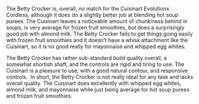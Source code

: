 The Betty Crocker is, overall, no match for the Cuisinart Evolutionx Cordless, although it does do a slightly better job at blending hot soup purees. The Cuisinart leaves a noticeable amount of chunkiness behind in soups, is very average for frozen fruit smoothies, but does a surprisingly good job with almond milk. The Betty Crocker fails to get things going easily with frozen fruit smoothies and it doesn’t have a whisk attachment like the Cuisinart, so it is no good really for mayonnaise and whipped egg whites.

The Betty Crocker has rather sub-standard build quality overall, a somewhat shortish shaft, and the controls are rigid and tiring to use. The Cuisinart is a pleasure to use, with a good natural contour, and responsive controls.  In short, the Betty Crocker is not really ideal for any task and lacks overall quality. The Cuisinart does excellently with whipped egg whites, almond milk, and mayonnaise while just being average for hot soup purees and frozen fruit smoothies.